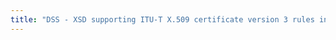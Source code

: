 ```yaml
---
title: "DSS - XSD supporting ITU-T X.509 certificate version 3 rules in the eIDAS trusted list"
---
```




